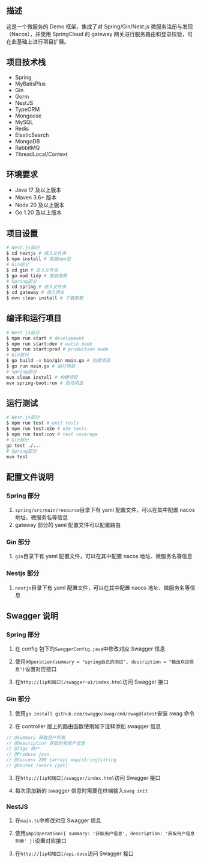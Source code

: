 ## 描述

这是一个微服务的 Demo 框架，集成了对 Spring/Gin/Nest.js 微服务注册与发现（Nacos），并使用 SpringCloud 的 gateway 网关进行服务路由和登录校验，可在此基础上进行项目扩展。

## 项目技术栈

- Spring
- MyBatisPlus
- Gin
- Gorm
- NestJS
- TypeORM
- Mongoose
- MySQL
- Redis
- ElasticSearch
- MongoDB
- RabbitMQ
- ThreadLocal/Context

## 环境要求

- Java 17 及以上版本
- Maven 3.6+ 版本
- Node 20 及以上版本
- Go 1.20 及以上版本

## 项目设置

```bash
# Nest.js部分
$ cd nestjs # 进入文件夹
$ npm install # 安装npm包
# Gin部分
$ cd gin # 进入文件夹
$ go mod tidy # 安装依赖
# Spring部分
$ cd spring # 进入文件夹
$ cd gateway # 进入网关
$ mvn clean install # 下载依赖
```

## 编译和运行项目

```bash
# Nest.js部分
$ npm run start # development
$ npm run start:dev # watch mode
$ npm run start:prod # production mode
# Gin部分
$ go build -o bin/gin main.go # 构建项目
$ go run main.go # 运行项目
# Spring部分
mvn clean install # 构建项目
mvn spring-boot:run # 启动项目
```

## 运行测试

```bash
# Nest.js部分
$ npm run test # unit tests
$ npm run test:e2e # e2e tests
$ npm run test:cov # test coverage
# Gin部分
go test ./...
# Spring部分
mvn test
```

## 配置文件说明

### Spring 部分

1. `spring/src/main/resource`目录下有 yaml 配置文件，可以在其中配置 nacos 地址、微服务名等信息
2. gateway 部分的 yaml 配置文件可以配置路由

### Gin 部分

1. `gin`目录下有 yaml 配置文件，可以在其中配置 nacos 地址、微服务名等信息

### Nestjs 部分

1. `nestjs`目录下有 yaml 配置文件，可以在其中配置 nacos 地址、微服务名等信息

## Swagger 说明

### Spring 部分

1. 在 config 包下的`SwaggerConfig.java`中修改对应 Swagger 信息

2. 使用`@Operation(summary = "spring自己的测试", description = "输出欢迎信息")`设置对应接口

3. 在`http://[ip和端口]/swagger-ui/index.html`访问 Swagger 接口

### Gin 部分

1. 使用`go install github.com/swaggo/swag/cmd/swag@latest`安装 swag 命令

2. 在 controller 层上的路由函数使用如下注释添加 swagger 信息

```go
// @Summary 获取用户列表
// @Description 获取所有用户信息
// @Tags 用户
// @Produce json
// @Success 200 {array} map[string]string
// @Router /users [get]
```

3. 在`http://[ip和端口]/swagger/index.html`访问 Swagger 接口

4. 每次添加新的 swagger 信息时需要在终端输入`swag init`

### NestJS

1. 在`main.ts`中修改对应 Swagger 信息

2. 使用`@ApiOperation({ summary: '获取用户信息', description: '获取用户信息列表' })`设置对应接口

3. 在`http://[ip和端口]/api-docs`访问 Swagger 接口
